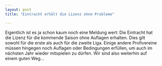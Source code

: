 ```yaml
---
layout: post
title: "Eintracht erhält die Lizenz ohne Probleme"

---
```


Eigentlich ist es ja schon kaum noch eine Meldung wert: Die Eintracht hat die Lizenz für die kommende Saison ohne Auflagen erhalten. Dies gilt sowohl für die erste als auch für die zweite Liga. Einige andere Profivereine müssen hingegen noch Auflagen oder Bedingungen erfüllen, um auch im nächsten Jahr wieder mitspielen zu dürfen. Wir sind also weiterhin auf einem guten Weg...


